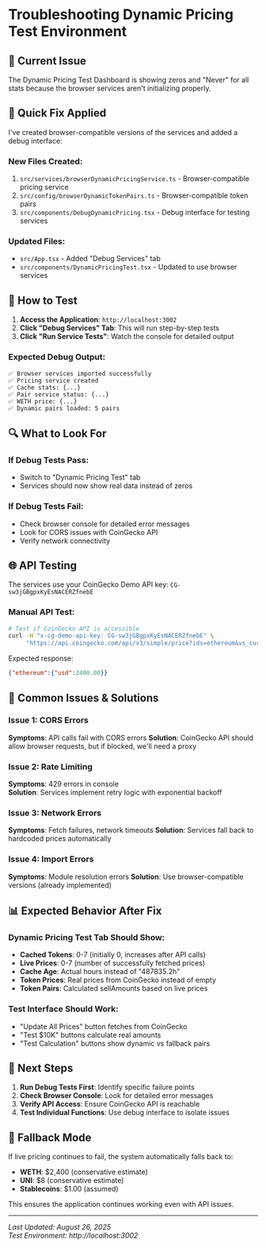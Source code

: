 # Troubleshooting Dynamic Pricing Test Environment

## 🐛 Current Issue

The Dynamic Pricing Test Dashboard is showing zeros and "Never" for all stats because the browser services aren't initializing properly.

## 🔧 Quick Fix Applied

I've created browser-compatible versions of the services and added a debug interface:

### New Files Created:
1. `src/services/browserDynamicPricingService.ts` - Browser-compatible pricing service
2. `src/config/browserDynamicTokenPairs.ts` - Browser-compatible token pairs  
3. `src/components/DebugDynamicPricing.tsx` - Debug interface for testing services

### Updated Files:
- `src/App.tsx` - Added "Debug Services" tab
- `src/components/DynamicPricingTest.tsx` - Updated to use browser services

## 🧪 How to Test

1. **Access the Application**: `http://localhost:3002`
2. **Click "Debug Services" Tab**: This will run step-by-step tests
3. **Click "Run Service Tests"**: Watch the console for detailed output

### Expected Debug Output:
```
✅ Browser services imported successfully  
✅ Pricing service created
✅ Cache stats: {...}
✅ Pair service status: {...}
✅ WETH price: {...}
✅ Dynamic pairs loaded: 5 pairs
```

## 🔍 What to Look For

### If Debug Tests Pass:
- Switch to "Dynamic Pricing Test" tab
- Services should now show real data instead of zeros

### If Debug Tests Fail:
- Check browser console for detailed error messages
- Look for CORS issues with CoinGecko API
- Verify network connectivity

## 🌐 API Testing

The services use your CoinGecko Demo API key: `CG-sw3jGBgpxKyEsNACERZfnebE`

### Manual API Test:
```bash
# Test if CoinGecko API is accessible
curl -H "x-cg-demo-api-key: CG-sw3jGBgpxKyEsNACERZfnebE" \
     "https://api.coingecko.com/api/v3/simple/price?ids=ethereum&vs_currencies=usd"
```

Expected response:
```json
{"ethereum":{"usd":2400.00}}
```

## 🚨 Common Issues & Solutions

### Issue 1: CORS Errors
**Symptoms**: API calls fail with CORS errors
**Solution**: CoinGecko API should allow browser requests, but if blocked, we'll need a proxy

### Issue 2: Rate Limiting
**Symptoms**: 429 errors in console  
**Solution**: Services implement retry logic with exponential backoff

### Issue 3: Network Errors  
**Symptoms**: Fetch failures, network timeouts
**Solution**: Services fall back to hardcoded prices automatically

### Issue 4: Import Errors
**Symptoms**: Module resolution errors
**Solution**: Use browser-compatible versions (already implemented)

## 📊 Expected Behavior After Fix

### Dynamic Pricing Test Tab Should Show:
- **Cached Tokens**: 0-7 (initially 0, increases after API calls)
- **Live Prices**: 0-7 (number of successfully fetched prices)  
- **Cache Age**: Actual hours instead of "487835.2h"
- **Token Prices**: Real prices from CoinGecko instead of empty
- **Token Pairs**: Calculated sellAmounts based on live prices

### Test Interface Should Work:
- "Update All Prices" button fetches from CoinGecko
- "Test $10K" buttons calculate real amounts
- "Test Calculation" buttons show dynamic vs fallback pairs

## 🎯 Next Steps

1. **Run Debug Tests First**: Identify specific failure points
2. **Check Browser Console**: Look for detailed error messages  
3. **Verify API Access**: Ensure CoinGecko API is reachable
4. **Test Individual Functions**: Use debug interface to isolate issues

## 💾 Fallback Mode

If live pricing continues to fail, the system automatically falls back to:
- **WETH**: $2,400 (conservative estimate)
- **UNI**: $8 (conservative estimate)  
- **Stablecoins**: $1.00 (assumed)

This ensures the application continues working even with API issues.

---
*Last Updated: August 26, 2025*  
*Test Environment: http://localhost:3002*